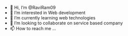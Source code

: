 - 👋 Hi, I’m @RaviRam09
- 👀 I’m interested in Web development
- 🌱 I’m currently learning web technologies
- 💞️ I’m looking to collaborate on service based company
- 📫 How to reach me ...

<!---
RaviRam09/RaviRam09 is a ✨ special ✨ repository because its `README.md` (this file) appears on your GitHub profile.
You can click the Preview link to take a look at your changes.
--->
